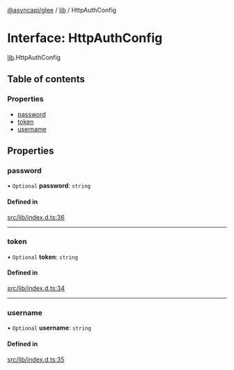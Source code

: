[@asyncapi/glee](../README.md) / [lib](../modules/lib.md) / HttpAuthConfig

# Interface: HttpAuthConfig

[lib](../modules/lib.md).HttpAuthConfig

## Table of contents

### Properties

- [password](lib.HttpAuthConfig.md#password)
- [token](lib.HttpAuthConfig.md#token)
- [username](lib.HttpAuthConfig.md#username)

## Properties

### password

• `Optional` **password**: `string`

#### Defined in

[src/lib/index.d.ts:36](https://github.com/asyncapi/glee/blob/c77ffdd/src/lib/index.d.ts#L36)

___

### token

• `Optional` **token**: `string`

#### Defined in

[src/lib/index.d.ts:34](https://github.com/asyncapi/glee/blob/c77ffdd/src/lib/index.d.ts#L34)

___

### username

• `Optional` **username**: `string`

#### Defined in

[src/lib/index.d.ts:35](https://github.com/asyncapi/glee/blob/c77ffdd/src/lib/index.d.ts#L35)
